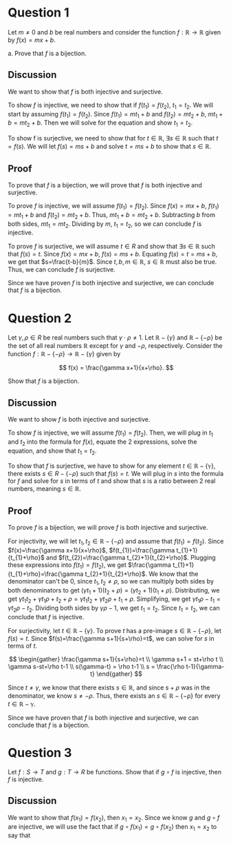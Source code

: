 # Question 1

Let $m\neq 0$ and $b$ be real numbers and consider the function $f: \mathbb{R} \to \mathbb{R}$ given by $f(x)=mx+b$.

a. Prove that $f$ is a bijection.

## Discussion

We want to show that $f$ is both injective and surjective. 

To show $f$ is injective, we need to show that if $f(t_{1}) = f(t_{2})$, $t_{1}=t_{2}$. We will start by assuming $f(t_{1})=f(t_{2})$. Since $f(t_{1})=mt_{1}+b$ and $f(t_{2})=mt_{2}+b$, $mt_{1}+b=mt_{2}+b$. Then we will solve for the equation and show $t_{1}= t_{2}$.

To show f is surjective, we need to show that for $t \in \mathbb{R}$, $\exists s \in \mathbb{R}$  such that $t=f(s)$. We will let $f(s)=ms+b$ and solve $t=ms+b$ to show that $s \in \mathbb{R}$.

## Proof

To prove that $f$ is a bijection, we will prove that $f$ is both injective and surjective.

To prove $f$ is injective, we will assume $f(t_{1}) = f(t_{2})$. Since $f(x)=mx+b$, $f(t_{1})=mt_{1}+b$ and $f(t_{2})=mt_{2}+b$. Thus, $mt_{1}+b=mt_{2}+b$. Subtracting $b$ from both sides, $mt_{1}=mt_{2}$. Dividing by $m$, $t_{1}=t_{2}$, so we can conclude $f$ is injective.

To prove $f$ is surjective, we will assume $t \in R$ and show that $\exists s \in \mathbb{R}$ such that $f(s)=t$. Since $f(x)=mx+b$, $f(s)=ms+b$. Equating $f(s)=t=ms+b$, we get that $s=\frac{t-b}{m}$.  Since $t,b,m \in \mathbb{R}$, $s \in \mathbb{R}$ must also be true. Thus, we can conclude $f$ is surjective.

Since we have proven $f$ is both injective and surjective, we can conclude that $f$ is a bijection.

# Question 2

Let $\gamma,\rho \in R$ be real numbers such that $\gamma \cdot \rho\neq 1$. Let $\mathbb{R}-\{ \gamma \}$ and $\mathbb{R-\{ -\rho \}}$ be the set of all real numbers $\mathbb{R}$ except for $\gamma$ and $-\rho$, respectively. Consider the function $f:\mathbb{R}-\{ -\rho \} \to \mathbb{R} - \{ \gamma \}$ given by 

$$
f(x) = \frac{\gamma x+1}{x+\rho}.
$$

Show that $f$ is a bijection.

## Discussion

We want to show $f$ is both injective and surjective. 

To show $f$ is injective, we will assume $f(t_{1})=f(t_{2})$. Then, we will plug in $t_{1}$ and $t_{2}$ into the formula for $f(x)$, equate the 2 expressions, solve the equation, and show that $t_{1} = t_{2}$.

To show that $f$ is surjective, we have to show for any element $t \in \mathbb{R-\{ \gamma \}}$, there exists $s \in R - \{ -\rho \}$ such that $f(s)=t$. We will plug in $s$ into the formula for $f$ and solve for $s$ in terms of $t$ and show that $s$ is a ratio between 2 real numbers, meaning $s \in \mathbb{R}$. 

## Proof

To prove $f$ is a bijection, we will prove $f$ is both injective and surjective.

For injectivity, we will let $t_{1},t_{2} \in \mathbb{R} - \{ -\rho \}$ and assume that $f(t_{1}) = f(t_{2})$. Since $f(x)=\frac{\gamma x+1}{x+\rho}$, $f(t_{1})=\frac{\gamma t_{1}+1}{t_{1}+\rho}$ and $f(t_{2})=\frac{\gamma t_{2}+1}{t_{2}+\rho}$. Plugging these expressions into $f(t_{1})=f(t_{2})$, we get $\frac{\gamma t_{1}+1}{t_{1}+\rho}=\frac{\gamma t_{2}+1}{t_{2}+\rho}$. We know that the denominator can't be $0$, since $t_{1},t_{2}\neq\rho$, so we can multiply both sides by both denominators to get $(\gamma t_{1}+1)(t_{2}+\rho)=(\gamma t_{2}+1)(t_{1}+\rho)$. Distributing, we get $\gamma t_{1}t_{2}+\gamma t_{1}\rho+t_{2}+\rho=\gamma t_{1}t_{2} + \gamma t_{2}\rho+t_{1}+\rho$. Simplifying, we get $\gamma t_{1}\rho - t_{1}=\gamma t_{2}\rho - t_{2}$. Dividing both sides by $\gamma\rho-1$, we get $t_{1}=t_{2}$. Since $t_{1}=t_{2}$, we can conclude that $f$ is injective.

For surjectivity, let $t\in \mathbb{R} - \{ \gamma \}$. To prove $t$ has a pre-image $s \in \mathbb{R} - \{ -\rho \}$, let $f(s)=t$. Since $f(s)=\frac{\gamma s+1}{s+\rho}=t$, we can solve for $s$ in terms of $t$. 

$$
\begin{gather}
\frac{\gamma s+1}{s+\rho}=t \\
\gamma s+1 = st+\rho t \\
\gamma s-st=\rho t-1 \\
s(\gamma-t) = \rho t-1 \\
s = \frac{\rho t-1}{\gamma-t}
\end{gather}
$$

Since $t\neq\gamma$, we know that there exists $s \in \mathbb{R}$, and since $s+\rho$ was in the denominator, we know $s\neq -\rho$. Thus, there exists an $s \in \mathbb{R-\{ -\rho \}}$ for every $t\in\mathbb{R-\gamma}$.

Since we have proven that $f$ is both injective and surjective, we can conclude that $f$ is a bijection.

# Question 3

Let $f:S\to T$ and $g:T\to R$ be functions. Show that if $g \circ f$ is injective, then $f$ is injective.

## Discussion

We want to show that $f(x_{1}) = f(x_{2})$, then $x_{1}=x_{2}$. Since we know $g$ and $g \circ f$ are injective, we will use the fact that if $g \circ f(x_{1}) = g \circ f(x_{2})$ then $x_{1}=x_{2}$ to say that 
